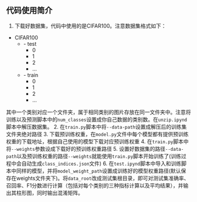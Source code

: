 ## 代码使用简介
1. 下载好数据集，代码中使用的是CIFAR100。注意数据集格式如下：
- CIFAR100
	- \- test
    	- 0
        - 1
        - 2
        - …
     - \- train
    	- 0
        - 1
        - 2
        - …

其中一个类别对应一个文件夹，属于相同类别的图片存放在同一文件夹中。注意将训练以及预测脚本中的`num_classes`设置成你自己数据的类别数。在`unzip.ipynd`脚本中解压数据集。
2. 在`train.py`脚本中将`--data-path`设置成解压后的训练集文件夹绝对路径
3. 下载预训练权重，在`model.py`文件中每个模型都有提供预训练权重的下载地址，根据自己使用的模型下载对应预训练权重
4. 在`train.py`脚本中将`--weights`参数设成下载好的预训练权重路径
5. 设置好数据集的路径`--data-path`以及预训练权重的路径`--weights`就能使用`train.py`脚本开始训练了(训练过程中会自动生成`class_indices.json`文件)
6. 在`test.ipynd`脚本中导入和训练脚本中同样的模型，并将`model_weight_path`设置成训练好的模型权重路径(默认保存在weights文件夹下)。将`data_root`改成测试集根目录，即可对测试集准确率、召回率、F1分数进行计算（包括对每个类别的三种指标计算以及平均结果），并输出其柱形图，同时输出混淆矩阵。